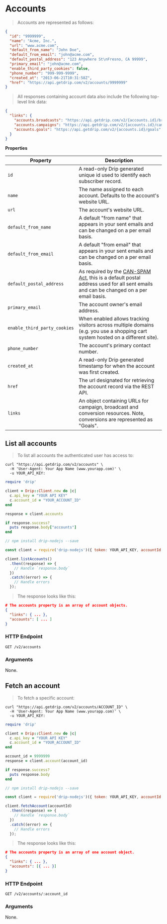 # Accounts

> Accounts are represented as follows:

```json
{
  "id": "9999999",
  "name": "Acme, Inc.",
  "url": "www.acme.com",
  "default_from_name": "John Doe",
  "default_from_email": "john@acme.com",
  "default_postal_address": "123 Anywhere St\nFresno, CA 99999",
  "primary_email": "john@acme.com",
  "enable_third_party_cookies": false,
  "phone_number": "999-999-9999",
  "created_at": "2013-06-21T10:31:58Z",
  "href": "https://api.getdrip.com/v2/accounts/9999999"
}
```

> All responses containing account data also include the following top-level link data:

```json
{
  "links": {
    "accounts.broadcasts": "https://api.getdrip.com/v2/{accounts.id}/broadcasts",
    "accounts.campaigns": "https://api.getdrip.com/v2/{accounts.id}/campaigns",
    "accounts.goals": "https://api.getdrip.com/v2/{accounts.id}/goals"
  }
}
```

**Properties**

<table>
  <thead>
    <tr>
      <th>Property</th>
      <th>Description</th>
    </tr>
  </thead>
  <tbody>
    <tr>
      <td><code>id</code></td>
      <td>A read-only Drip generated unique id used to identify each subscriber record.</td>
    </tr>
    <tr>
      <td><code>name</code></td>
      <td>The name assigned to each account. Defaults to the account's website URL.</td>
    </tr>
    <tr>
      <td><code>url</code></td>
      <td>The account's website URL.</td>
    </tr>
    <tr>
      <td><code>default_from_name</code></td>
      <td>A default "from name" that appears in your sent emails and can be changed on a per email basis.</td>
    </tr>
    <tr>
      <td><code>default_from_email</code></td>
      <td>A default "from email" that appears in your sent emails and can be changed on a per email basis.</td>
    </tr>
    <tr>
      <td><code>default_postal_address</code></td>
      <td>As required by the <a href="http://1.usa.gov/YgrzFP" target="_blank">CAN-SPAM Act</a>, this is a default postal address used for all sent emails and can be changed on a per email basis.</td>
    </tr>
    <tr>
      <td><code>primary_email</code></td>
      <td>The account owner's email address.</td>
    </tr>
    <tr>
      <td><code>enable_third_party_cookies</code></td>
      <td>When enabled allows tracking visitors across multiple domains (e.g. you use a shopping cart system hosted on a different site).</td>
    </tr>
    <tr>
      <td><code>phone_number</code></td>
      <td>The account's primary contact number.</td>
    </tr>
    <tr>
      <td><code>created_at</code></td>
      <td>A read-only Drip generated timestamp for when the account was first created.</td>
    </tr>
    <tr>
      <td><code>href</code></td>
      <td>The url designated for retrieving the account record via the REST API.</td>
    </tr>
    <tr>
      <td><code>links</code></td>
      <td>An object containing URLs for campaign, broadcast and conversion resources. Note, conversions are represented as "Goals".</td>
    </tr>
  </tbody>
</table>

## List all accounts

> To list all accounts the authenticated user has access to:

```shell
curl "https://api.getdrip.com/v2/accounts" \
  -H 'User-Agent: Your App Name (www.yourapp.com)' \
  -u YOUR_API_KEY:
```

```ruby
require 'drip'

client = Drip::Client.new do |c|
  c.api_key = "YOUR API KEY"
  c.account_id = "YOUR_ACCOUNT_ID"
end

response = client.accounts

if response.success?
  puts response.body["accounts"]
end
```

```javascript
// npm install drip-nodejs --save

const client = require('drip-nodejs')({ token: YOUR_API_KEY, accountId: YOUR_ACCOUNT_ID });

client.listAccounts()
  .then((response) => {
    // Handle `response.body`
  })
  .catch((error) => {
    // Handle errors
  });
```

> The response looks like this:

```json
# The accounts property is an array of account objects.
{
  "links": { ... },
  "accounts": [ ... ]
}
```

### HTTP Endpoint

`GET /v2/accounts`

### Arguments

None.

## Fetch an account

> To fetch a specific account:

```shell
curl "https://api.getdrip.com/v2/accounts/ACCOUNT_ID" \
  -H 'User-Agent: Your App Name (www.yourapp.com)' \
  -u YOUR_API_KEY:
```

```ruby
require 'drip'

client = Drip::Client.new do |c|
  c.api_key = "YOUR API KEY"
  c.account_id = "YOUR_ACCOUNT_ID"
end

account_id = 9999999
response = client.account(account_id)

if response.success?
  puts response.body
end
```

```javascript
// npm install drip-nodejs --save

const client = require('drip-nodejs')({ token: YOUR_API_KEY, accountId: YOUR_ACCOUNT_ID });

client.fetchAccount(accountId)
  .then((response) => {
    // Handle `response.body`
  })
  .catch((error) => {
    // Handle errors
  });
```

> The response looks like this:

```json
# The accounts property is an array of one account object.
{
  "links": { ... },
  "accounts": [{ ... }]
}
```

### HTTP Endpoint

`GET /v2/accounts/:account_id`

### Arguments

None.
